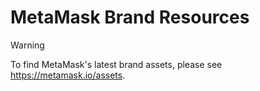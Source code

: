 # MetaMask Brand Resources

> [!WARNING]
> To find MetaMask's latest brand assets, please see https://metamask.io/assets.
